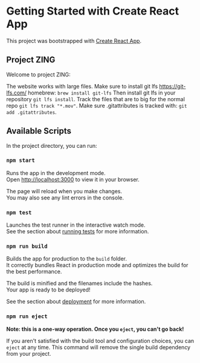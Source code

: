 # Getting Started with Create React App

This project was bootstrapped with [Create React App](https://github.com/facebook/create-react-app).

## Project ZING

Welcome to project ZING:

The website works with large files. 
Make sure to install git lfs https://git-lfs.com/ 
homebrew: `brew install git-lfs`
Then install git lfs in your repository `git lfs install`.
Track the files that are to big for the normal repo `git lfs track "*.mov"`.
Make sure .gitattributes is tracked with: `git add .gitattributes`.

## Available Scripts

In the project directory, you can run:

### `npm start`

Runs the app in the development mode.\
Open [http://localhost:3000](http://localhost:3000) to view it in your browser.

The page will reload when you make changes.\
You may also see any lint errors in the console.

### `npm test`

Launches the test runner in the interactive watch mode.\
See the section about [running tests](https://facebook.github.io/create-react-app/docs/running-tests) for more information.

### `npm run build`

Builds the app for production to the `build` folder.\
It correctly bundles React in production mode and optimizes the build for the best performance.

The build is minified and the filenames include the hashes.\
Your app is ready to be deployed!

See the section about [deployment](https://facebook.github.io/create-react-app/docs/deployment) for more information.

### `npm run eject`

**Note: this is a one-way operation. Once you `eject`, you can't go back!**

If you aren't satisfied with the build tool and configuration choices, you can `eject` at any time. This command will remove the single build dependency from your project.


